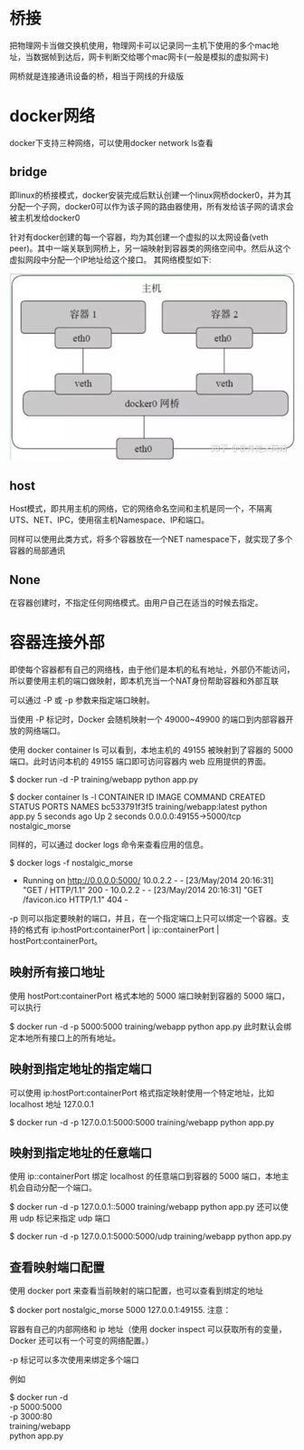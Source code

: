 # 桥接
把物理网卡当做交换机使用，物理网卡可以记录同一主机下使用的多个mac地址，当数据帧到达后，网卡判断交给哪个mac网卡(一般是模拟的虚拟网卡)

网桥就是连接通讯设备的桥，相当于网线的升级版

# docker网络
docker下支持三种网络，可以使用docker network ls查看

## bridge
即linux的桥接模式，docker安装完成后默认创建一个linux网桥docker0，并为其分配一个子网，docker0可以作为该子网的路由器使用，所有发给该子网的请求会被主机发给docker0

针对有docker创建的每一个容器，均为其创建一个虚拟的以太网设备(veth peer)。其中一端关联到网桥上，另一端映射到容器类的网络空间中。然后从这个虚拟网段中分配一个IP地址给这个接口。 其网络模型如下:

![](img/5.png)

## host
Host模式，即共用主机的网络，它的网络命名空间和主机是同一个，不隔离UTS、NET、IPC，使用宿主机Namespace、IP和端口。

同样可以使用此类方式，将多个容器放在一个NET namespace下，就实现了多个容器的局部通讯

## None
在容器创建时，不指定任何网络模式。由用户自己在适当的时候去指定。


# 容器连接外部
即使每个容器都有自己的网络栈，由于他们是本机的私有地址，外部仍不能访问，所以要使用主机的端口做映射，即本机充当一个NAT身份帮助容器和外部互联

可以通过 -P 或 -p 参数来指定端口映射。

当使用 -P 标记时，Docker 会随机映射一个 49000~49900 的端口到内部容器开放的网络端口。

使用 docker container ls 可以看到，本地主机的 49155 被映射到了容器的 5000 端口。此时访问本机的 49155 端口即可访问容器内 web 应用提供的界面。

$ docker run -d -P training/webapp python app.py

$ docker container ls -l
CONTAINER ID  IMAGE                   COMMAND       CREATED        STATUS        PORTS                    NAMES
bc533791f3f5  training/webapp:latest  python app.py 5 seconds ago  Up 2 seconds  0.0.0.0:49155->5000/tcp  nostalgic_morse

同样的，可以通过 docker logs 命令来查看应用的信息。

$ docker logs -f nostalgic_morse
* Running on http://0.0.0.0:5000/
10.0.2.2 - - [23/May/2014 20:16:31] "GET / HTTP/1.1" 200 -
10.0.2.2 - - [23/May/2014 20:16:31] "GET /favicon.ico HTTP/1.1" 404 -

-p 则可以指定要映射的端口，并且，在一个指定端口上只可以绑定一个容器。支持的格式有 ip:hostPort:containerPort | ip::containerPort | hostPort:containerPort。

## 映射所有接口地址
使用 hostPort:containerPort 格式本地的 5000 端口映射到容器的 5000 端口，可以执行

$ docker run -d -p 5000:5000 training/webapp python app.py
此时默认会绑定本地所有接口上的所有地址。

## 映射到指定地址的指定端口
可以使用 ip:hostPort:containerPort 格式指定映射使用一个特定地址，比如 localhost 地址 127.0.0.1

$ docker run -d -p 127.0.0.1:5000:5000 training/webapp python app.py

## 映射到指定地址的任意端口
使用 ip::containerPort 绑定 localhost 的任意端口到容器的 5000 端口，本地主机会自动分配一个端口。

$ docker run -d -p 127.0.0.1::5000 training/webapp python app.py
还可以使用 udp 标记来指定 udp 端口

$ docker run -d -p 127.0.0.1:5000:5000/udp training/webapp python app.py

## 查看映射端口配置
使用 docker port 来查看当前映射的端口配置，也可以查看到绑定的地址

$ docker port nostalgic_morse 5000
127.0.0.1:49155.
注意：

容器有自己的内部网络和 ip 地址（使用 docker inspect 可以获取所有的变量，Docker 还可以有一个可变的网络配置。）

-p 标记可以多次使用来绑定多个端口

例如

$ docker run -d \
    -p 5000:5000 \
    -p 3000:80 \
    training/webapp \
    python app.py
